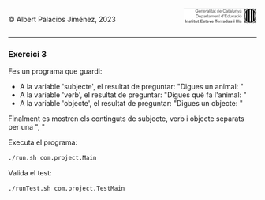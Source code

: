<div style="display: flex; width: 100%;">
    <div style="flex: 1; padding: 0px;">
        <p>© Albert Palacios Jiménez, 2023</p>
    </div>
    <div style="flex: 1; padding: 0px; text-align: right;">
        <img src="../../assets/ieti.png" height="32" alt="Logo de IETI" style="max-height: 32px;">
    </div>
</div>
<hr/>



### Exercici 3

Fes un programa que guardi:

* A la variable 'subjecte', el resultat de preguntar: "Digues un animal: "
* A la variable 'verb', el resultat de preguntar: "Digues què fa l'animal: "
* A la variable 'objecte', el resultat de preguntar: "Digues un objecte: "

Finalment es mostren els continguts de subjecte, verb i objecte separats per una ", "

Executa el programa:
```bash
./run.sh com.project.Main
```

Valida el test:
```bash
./runTest.sh com.project.TestMain
```